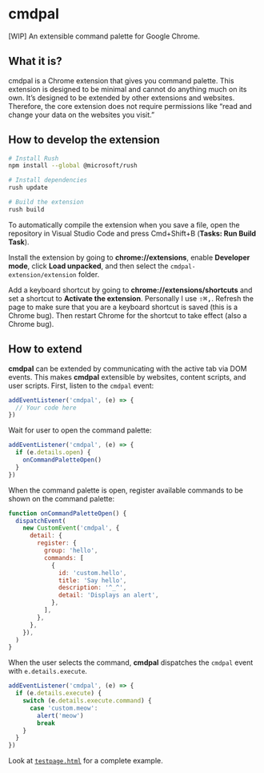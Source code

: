 # cmdpal

[WIP] An extensible command palette for Google Chrome.

## What it is?

cmdpal is a Chrome extension that gives you command palette.
This extension is designed to be minimal and cannot do anything much on its own.
It’s designed to be extended by other extensions and websites.
Therefore, the core extension does not require permissions like “read and change your data on the websites you visit.”

## How to develop the extension

```sh
# Install Rush
npm install --global @microsoft/rush

# Install dependencies
rush update

# Build the extension
rush build
```

To automatically compile the extension when you save a file, open the repository in Visual Studio Code and press Cmd+Shift+B (**Tasks: Run Build Task**).

Install the extension by going to **chrome://extensions**, enable **Developer mode**, click **Load unpacked**, and then select the `cmdpal-extension/extension` folder.

Add a keyboard shortcut by going to **chrome://extensions/shortcuts** and set a shortcut to **Activate the extension**. Personally I use <kbd>⇧⌘,</kbd>. Refresh the page to make sure that you are a keyboard shortcut is saved (this is a Chrome bug). Then restart Chrome for the shortcut to take effect (also a Chrome bug).

## How to extend

**cmdpal** can be extended by communicating with the active tab via DOM events.
This makes **cmdpal** extensible by websites, content scripts, and user scripts.
First, listen to the `cmdpal` event:

```js
addEventListener('cmdpal', (e) => {
  // Your code here
})
```

Wait for user to open the command palette:

```js
addEventListener('cmdpal', (e) => {
  if (e.details.open) {
    onCommandPaletteOpen()
  }
})
```

When the command palette is open, register available commands to be shown on the command palette:

```js
function onCommandPaletteOpen() {
  dispatchEvent(
    new CustomEvent('cmdpal', {
      detail: {
        register: {
          group: 'hello',
          commands: [
            {
              id: 'custom.hello',
              title: 'Say hello',
              description: '^_^',
              detail: 'Displays an alert',
            },
          ],
        },
      },
    }),
  )
}
```

When the user selects the command, **cmdpal** dispatches the `cmdpal` event with `e.details.execute`.

```js
addEventListener('cmdpal', (e) => {
  if (e.details.execute) {
    switch (e.details.execute.command) {
      case 'custom.meow':
        alert('meow')
        break
    }
  }
})
```

Look at [`testpage.html`](testpage.html) for a complete example.
